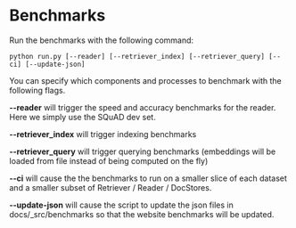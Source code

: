 # Benchmarks

Run the benchmarks with the following command:

```
python run.py [--reader] [--retriever_index] [--retriever_query] [--ci] [--update-json]
```

You can specify which components and processes to benchmark with the following flags.

**--reader** will trigger the speed and accuracy benchmarks for the reader. Here we simply use the SQuAD dev set.

**--retriever_index** will trigger indexing benchmarks

**--retriever_query** will trigger querying benchmarks (embeddings will be loaded from file instead of being computed on the fly)

**--ci** will cause the the benchmarks to run on a smaller slice of each dataset and a smaller subset of Retriever / Reader / DocStores. 

**--update-json** will cause the script to update the json files in docs/_src/benchmarks so that the website benchmarks will be updated.
 
